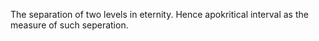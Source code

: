 The separation of two levels in eternity. Hence apokritical interval as the measure of such seperation.